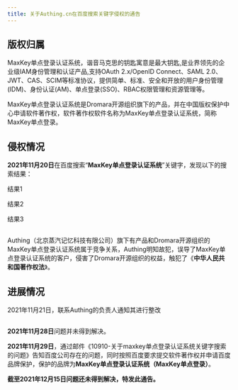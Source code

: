 ```yaml
---
title: 关于Authing.cn在百度搜索关键字侵权的通告
---
```


## 版权归属

MaxKey单点登录认证系统，谐音马克思的钥匙寓意是最大钥匙,是业界领先的企业级IAM身份管理和认证产品,支持OAuth 2.x/OpenID Connect、SAML 2.0、JWT、CAS、SCIM等标准协议，提供简单、标准、安全和开放的用户身份管理(IDM)、身份认证(AM)、单点登录(SSO)、RBAC权限管理和资源管理等。

MaxKey单点登录认证系统是Dromara开源组织旗下的产品，并在中国版权保护中心申请软件著作权，软件著作权软件名称为MaxKey单点登录认证系统，简称MaxKey单点登录。

## 侵权情况

**2021年11月20日**在百度搜索“**MaxKey单点登录认证系统**”关键字，发现以下的搜索结果：

结果1
<img src="/images/zqjy/1.png" alt=""/>

结果2
<img src="/images/zqjy/2.png" alt=""/>

结果3

<img src="/images/zqjy/3.png" alt=""/>

Authing（北京蒸汽记忆科技有限公司）旗下有产品和Dromara开源组织的MaxKey单点登录认证系统属于竞争关系，Authing明知故犯，误导了MaxKey单点登录认证系统的客户，侵害了Dromara开源组织的权益，触犯了《**中华人民共和国著作权法**》。

## 进展情况

2021年11月21日，联系Authing的负责人通知其进行整改

<img src="/images/zqjy/4.jpg"   alt=""/>

**2021年11月28日**问题并未得到解决。

**2021年11月29日**，通过邮件《10910-关于maxkey单点登录认证系统关键字搜索的问题》告知百度公司存在的问题，同时按照百度要求提交软件著作权并申请百度品牌保护，保护的品牌为**MaxKey单点登录认证系统（MaxKey单点登录）**。

**截至2021年12月15日问题还未得到解决，特发此通告。**